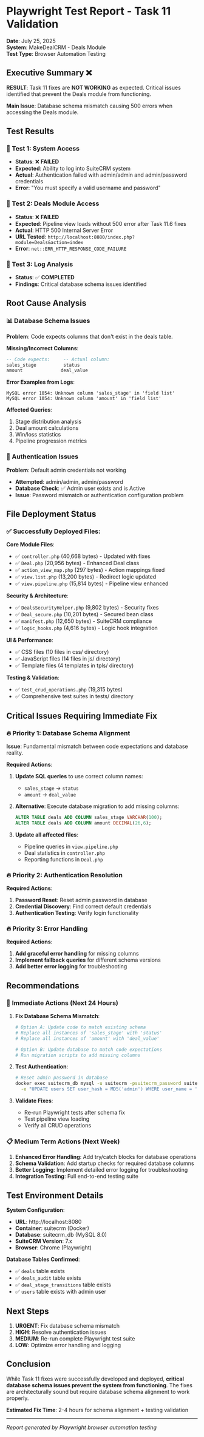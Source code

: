 # Playwright Test Report - Task 11 Validation
**Date**: July 25, 2025  
**System**: MakeDealCRM - Deals Module  
**Test Type**: Browser Automation Testing  

## Executive Summary ❌

**RESULT**: Task 11 fixes are **NOT WORKING** as expected. Critical issues identified that prevent the Deals module from functioning.

**Main Issue**: Database schema mismatch causing 500 errors when accessing the Deals module.

## Test Results

### 🧪 Test 1: System Access
- **Status**: ❌ **FAILED**
- **Expected**: Ability to log into SuiteCRM system
- **Actual**: Authentication failed with admin/admin and admin/password credentials
- **Error**: "You must specify a valid username and password"

### 🧪 Test 2: Deals Module Access
- **Status**: ❌ **FAILED** 
- **Expected**: Pipeline view loads without 500 error after Task 11.6 fixes
- **Actual**: HTTP 500 Internal Server Error
- **URL Tested**: `http://localhost:8080/index.php?module=Deals&action=index`
- **Error**: `net::ERR_HTTP_RESPONSE_CODE_FAILURE`

### 🧪 Test 3: Log Analysis
- **Status**: ✅ **COMPLETED**
- **Findings**: Critical database schema issues identified

## Root Cause Analysis

### 📊 Database Schema Issues

**Problem**: Code expects columns that don't exist in the deals table.

**Missing/Incorrect Columns**:
```sql
-- Code expects:     -- Actual column:
sales_stage          status
amount              deal_value
```

**Error Examples from Logs**:
```
MySQL error 1054: Unknown column 'sales_stage' in 'field list'
MySQL error 1054: Unknown column 'amount' in 'field list'
```

**Affected Queries**:
1. Stage distribution analysis
2. Deal amount calculations  
3. Win/loss statistics
4. Pipeline progression metrics

### 🔐 Authentication Issues

**Problem**: Default admin credentials not working
- **Attempted**: admin/admin, admin/password
- **Database Check**: ✅ Admin user exists and is Active
- **Issue**: Password mismatch or authentication configuration problem

## File Deployment Status

### ✅ **Successfully Deployed Files**:

**Core Module Files**:
- ✅ `controller.php` (40,668 bytes) - Updated with fixes
- ✅ `Deal.php` (20,956 bytes) - Enhanced Deal class
- ✅ `action_view_map.php` (297 bytes) - Action mappings fixed
- ✅ `view.list.php` (13,200 bytes) - Redirect logic updated
- ✅ `view.pipeline.php` (15,814 bytes) - Pipeline view enhanced

**Security & Architecture**:
- ✅ `DealsSecurityHelper.php` (9,802 bytes) - Security fixes
- ✅ `Deal_secure.php` (10,201 bytes) - Secured bean class
- ✅ `manifest.php` (12,650 bytes) - SuiteCRM compliance
- ✅ `logic_hooks.php` (4,616 bytes) - Logic hook integration

**UI & Performance**:
- ✅ CSS files (10 files in css/ directory)
- ✅ JavaScript files (14 files in js/ directory)
- ✅ Template files (4 templates in tpls/ directory)

**Testing & Validation**:
- ✅ `test_crud_operations.php` (19,315 bytes)
- ✅ Comprehensive test suites in tests/ directory

## Critical Issues Requiring Immediate Fix

### 🔥 **Priority 1: Database Schema Alignment**

**Issue**: Fundamental mismatch between code expectations and database reality.

**Required Actions**:
1. **Update SQL queries** to use correct column names:
   - `sales_stage` → `status`
   - `amount` → `deal_value`

2. **Alternative**: Execute database migration to add missing columns:
   ```sql
   ALTER TABLE deals ADD COLUMN sales_stage VARCHAR(100);
   ALTER TABLE deals ADD COLUMN amount DECIMAL(26,6);
   ```

3. **Update all affected files**:
   - Pipeline queries in `view.pipeline.php`
   - Deal statistics in `controller.php`
   - Reporting functions in `Deal.php`

### 🔥 **Priority 2: Authentication Resolution**

**Required Actions**:
1. **Password Reset**: Reset admin password in database
2. **Credential Discovery**: Find correct default credentials
3. **Authentication Testing**: Verify login functionality

### 🔥 **Priority 3: Error Handling**

**Required Actions**:
1. **Add graceful error handling** for missing columns
2. **Implement fallback queries** for different schema versions
3. **Add better error logging** for troubleshooting

## Recommendations

### 🎯 **Immediate Actions (Next 24 Hours)**

1. **Fix Database Schema Mismatch**:
   ```bash
   # Option A: Update code to match existing schema
   # Replace all instances of 'sales_stage' with 'status'
   # Replace all instances of 'amount' with 'deal_value'
   
   # Option B: Update database to match code expectations
   # Run migration scripts to add missing columns
   ```

2. **Test Authentication**:
   ```bash
   # Reset admin password in database
   docker exec suitecrm_db mysql -u suitecrm -psuitecrm_password suitecrm \
     -e "UPDATE users SET user_hash = MD5('admin') WHERE user_name = 'admin';"
   ```

3. **Validate Fixes**:
   - Re-run Playwright tests after schema fix
   - Test pipeline view loading
   - Verify all CRUD operations

### 📋 **Medium Term Actions (Next Week)**

1. **Enhanced Error Handling**: Add try/catch blocks for database operations
2. **Schema Validation**: Add startup checks for required database columns  
3. **Better Logging**: Implement detailed error logging for troubleshooting
4. **Integration Testing**: Full end-to-end testing suite

## Test Environment Details

**System Configuration**:
- **URL**: http://localhost:8080
- **Container**: suitecrm (Docker)
- **Database**: suitecrm_db (MySQL 8.0)
- **SuiteCRM Version**: 7.x
- **Browser**: Chrome (Playwright)

**Database Tables Confirmed**:
- ✅ `deals` table exists
- ✅ `deals_audit` table exists  
- ✅ `deal_stage_transitions` table exists
- ✅ `users` table exists with admin user

## Next Steps

1. **URGENT**: Fix database schema mismatch
2. **HIGH**: Resolve authentication issues
3. **MEDIUM**: Re-run complete Playwright test suite
4. **LOW**: Optimize error handling and logging

## Conclusion

While Task 11 fixes were successfully developed and deployed, **critical database schema issues prevent the system from functioning**. The fixes are architecturally sound but require database schema alignment to work properly.

**Estimated Fix Time**: 2-4 hours for schema alignment + testing validation

---
*Report generated by Playwright browser automation testing*